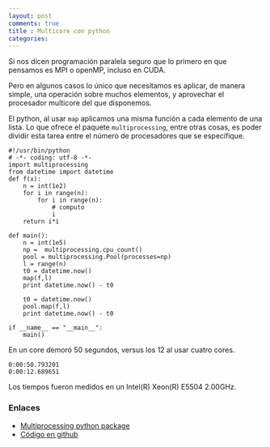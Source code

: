 ```yaml
---
layout: post
comments: true
title : Multicore con python
categories:
---
```

Si nos dicen programación paralela seguro que lo primero en que pensamos es MPI o openMP, incluso en CUDA.

Pero en algunos casos lo único que necesitamos es aplicar, de manera simple, una operación sobre muchos elementos, y aprovechar el procesador multicore del que disponemos.  

El python, al usar `map` aplicamos una misma función a cada elemento de una lista. Lo que ofrece el paquete `multiprocessing`, entre otras cosas, es poder dividir esta tarea entre el número de procesadores que se especifique.

    #!/usr/bin/python
    # -*- coding: utf-8 -*-
    import multiprocessing
    from datetime import datetime
    def f(x):
        n = int(1e2)
        for i in range(n):
            for i in range(n):
                # computo
                i
        return i*i

    def main():
        n = int(1e5)
        np =  multiprocessing.cpu_count()
        pool = multiprocessing.Pool(processes=np)
        l = range(n)
        t0 = datetime.now()
        map(f,l)
        print datetime.now() - t0

        t0 = datetime.now()
        pool.map(f,l)
        print datetime.now() - t0

    if __name__ == "__main__":
        main()

En un core demoró 50 segundos, versus los 12 al usar cuatro cores.

    0:00:50.793201
    0:00:12.689651

Los tiempos fueron medidos en un Intel(R) Xeon(R) E5504 2.00GHz.

### Enlaces

* [Multiprocessing python package](http://docs.python.org/library/multiprocessing.html)
* [Código en github](https://gist.github.com/2371946)
